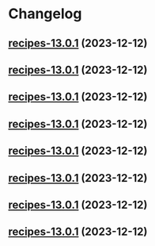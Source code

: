 # Changelog



## [recipes-13.0.1](https://github.com/truecharts/charts/compare/recipes-12.0.3...recipes-13.0.1) (2023-12-12)




## [recipes-13.0.1](https://github.com/truecharts/charts/compare/recipes-12.0.3...recipes-13.0.1) (2023-12-12)




## [recipes-13.0.1](https://github.com/truecharts/charts/compare/recipes-12.0.3...recipes-13.0.1) (2023-12-12)




## [recipes-13.0.1](https://github.com/truecharts/charts/compare/recipes-12.0.3...recipes-13.0.1) (2023-12-12)




## [recipes-13.0.1](https://github.com/truecharts/charts/compare/recipes-12.0.3...recipes-13.0.1) (2023-12-12)




## [recipes-13.0.1](https://github.com/truecharts/charts/compare/recipes-12.0.3...recipes-13.0.1) (2023-12-12)




## [recipes-13.0.1](https://github.com/truecharts/charts/compare/recipes-12.0.3...recipes-13.0.1) (2023-12-12)




## [recipes-13.0.1](https://github.com/truecharts/charts/compare/recipes-12.0.3...recipes-13.0.1) (2023-12-12)

